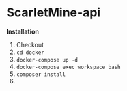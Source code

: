 # ScarletMine-api

**Installation**

1. Checkout
2. `cd docker`
3. `docker-compose up -d`
4. `docker-compose exec workspace bash`
5. `composer install`
6.
